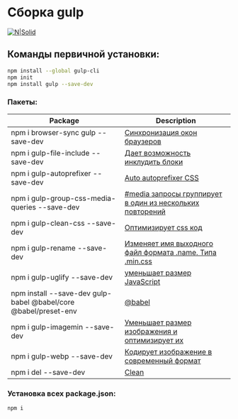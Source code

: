 # Сборка gulp
[![N|Solid](https://i.ibb.co/NCvVBt8/gulp-init.png)]()  

## Команды первичной установки:
```sh 
npm install --global gulp-cli
npm init 
npm install gulp --save-dev
``` 

### Пакеты:
| Package | Description |
| ------ | ------ |
| npm i browser-sync gulp --save-dev |[Синхронизация окон браузеров](https://browsersync.io/"")| 
| npm i gulp-file-include --save-dev |[Дает возможность инклудить блоки](https://www.npmjs.com/package/gulp-file-include"")| 
| npm i gulp-autoprefixer --save-dev |[Auto autoprefixer CSS](https://www.npmjs.com/package/gulp-autoprefixer"")| 
| npm i gulp-group-css-media-queries --save-dev |[#media запросы группирует в один из нескольких повторений](https://www.npmjs.com/package/gulp-group-css-media-queries"")| 
| npm i gulp-clean-css --save-dev |[Оптимизирует css код](https://www.npmjs.com/package/gulp-clean-css"")| 
| npm i gulp-rename --save-dev |[Изменяет имя выходного файл формата .name. Типа .min.css](https://www.npmjs.com/package/gulp-rename"")| 
| npm i gulp-uglify --save-dev |[уменьшает размер JavaScript](https://www.npmjs.com/package/gulp-uglify"")| 
| npm install --save-dev gulp-babel @babel/core @babel/preset-env |[@babel](https://babeljs.io/"")|  
| npm i gulp-imagemin --save-dev |[Уменьшает размер изображения и оптимизирует их](https://www.npmjs.com/package/gulp-imagemin"")| 
| npm i gulp-webp --save-dev |[Кодирует изображение в современный формат](https://www.npmjs.com/package/gulp-webp"")| 
| npm i del --save-dev |[Clean](https://www.npmjs.com/package/del"")|  

### Установка всех package.json:
```sh 
npm i
``` 
